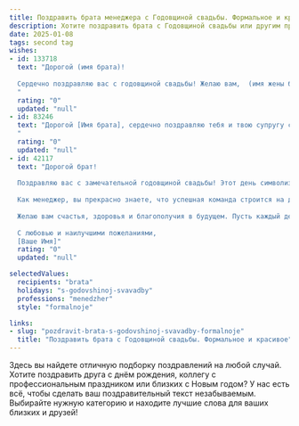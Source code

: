 ```yaml
---
title: Поздравить брата менеджера с Годовщиной свадьбы. Формальное и красивое
description: Хотите поздравить брата с Годовщиной свадьбы или другим праздником? Наш ИИ создаст незабываемое поздравление, а вы обязательно выделитесь среди других.  
date: 2025-01-08
tags: second tag
wishes:
- id: 133718
  text: "Дорогой (имя брата)!
  
  Сердечно поздравляю вас с годовщиной свадьбы! Желаю вам,  (имя жены брата),  крепкой любви, семейного благополучия, взаимопонимания и  процветания. Пусть ваша жизнь будет наполнена радостью,  успехами и  взаимной поддержкой.  Пусть ваша работа, как менеджера, приносит удовлетворение и финансовое благополучие вашей семье. Счастья вам и долгих лет совместной жизни!
  "
  rating: "0"
  updated: "null"
- id: 83246
  text: "Дорогой [Имя брата], сердечно поздравляю тебя и твою супругу с годовщиной свадьбы! Желаю вам крепкой любви, семейного благополучия и дальнейшего процветания. Пусть ваша совместная жизнь будет наполнена радостью, взаимопониманием и успехами, как в личной жизни, так и в вашей профессиональной деятельности, ведь ты, как успешный менеджер, умеешь добиваться поставленных целей.  Счастья вам и долгих лет совместной жизни!
  "
  rating: "0"
  updated: "null"
- id: 42117
  text: "Дорогой брат!
  
  Поздравляю вас с замечательной годовщиной свадьбы! Этот день символизирует не только прошедший год совместной жизни, но и все те моменты, которые вы смогли создать вместе. Ваша любовь, уважение и взаимопонимание — это залог крепкой семьи и вдохновение для окружающих.
  
  Как менеджер, вы прекрасно знаете, что успешная команда строится на доверии и поддержке. Пусть ваша семья будет той командой, где каждый поддерживает и вдохновляет друг друга на новые достижения.
  
  Желаю вам счастья, здоровья и благополучия в будущем. Пусть каждый день будет наполнен радостью и теплом, а цели, которые вы ставите перед собой, всегда достигаются!
  
  С любовью и наилучшими пожеланиями,
  [Ваше Имя]"
  rating: "0"
  updated: "null"

selectedValues:
  recipients: "brata"
  holidays: "s-godovshinoj-svavadby"
  professions: "menedzher"
  style: "formalnoje"

links:
- slug: "pozdravit-brata-s-godovshinoj-svavadby-formalnoje"
  title: "Поздравить брата с Годовщиной свадьбы. Формальное и красивое"
---
```


Здесь вы найдете отличную подборку поздравлений на любой случай.
Хотите поздравить друга с днём рождения, коллегу с профессиональным праздником или близких с Новым годом? У нас есть всё, чтобы сделать ваш поздравительный текст незабываемым. Выбирайте нужную категорию и находите лучшие слова для ваших близких и друзей!
